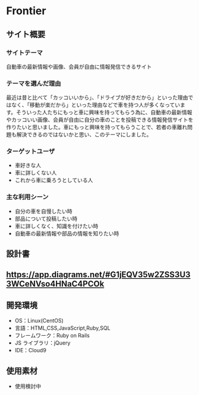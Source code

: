 # Frontier

## サイト概要

### サイトテーマ

自動車の最新情報や画像、会員が自由に情報発信できるサイト

### テーマを選んだ理由

最近は昔と比べて「カッコいいから」、「ドライブが好きだから」といった理由ではなく、「移動が楽だから」といった理由などで車を持つ人が多くなっています。そういった人たちにもっと車に興味を持ってもらう為に、自動車の最新情報やカッコいい画像、会員が自由に自分の車のことを投稿できる情報発信サイトを作りたいと思いました。車にもっと興味を持ってもらうことで、若者の車離れ問題も解決できるのではないかと思い、このテーマにしました。

### ターゲットユーザ

- 車好きな人
- 車に詳しくない人
- これから車に乗ろうとしている人

### 主な利用シーン

- 自分の車を自慢したい時
- 部品について投稿したい時
- 車に詳しくなく、知識を付けたい時
- 自動車の最新情報や部品の情報を知りたい時

## 設計書

## https://app.diagrams.net/#G1jEQV35w2ZSS3U33WCeNVso4HNaC4PCOk

## 開発環境

- OS：Linux(CentOS)
- 言語：HTML,CSS,JavaScript,Ruby,SQL
- フレームワーク：Ruby on Rails
- JS ライブラリ：jQuery
- IDE：Cloud9

## 使用素材

- 使用検討中
